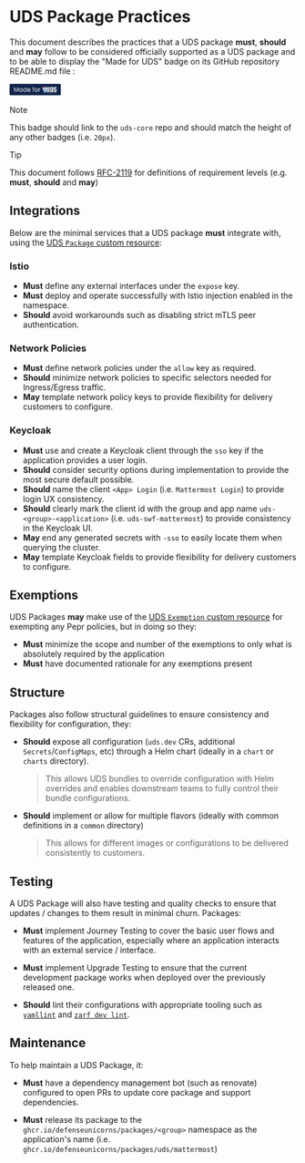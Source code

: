 # UDS Package Practices

This document describes the practices that a UDS package **must**, **should** and **may** follow to be considered officially supported as a UDS package and to be able to display the "Made for UDS" badge on its GitHub repository README.md file :

[<img alt="Made for UDS" src="./made-for-uds.svg" height="20px"/>](https://github.com/defenseunicorns/uds-core)

> [!NOTE]
> This badge should link to the `uds-core` repo and should match the height of any other badges (i.e. `20px`).

> [!TIP]
> This document follows [RFC-2119](https://datatracker.ietf.org/doc/html/rfc2119) for definitions of requirement levels (e.g. **must**, **should** and **may**)

## Integrations

Below are the minimal services that a UDS package **must** integrate with, using the [UDS `Package` custom resource](https://github.com/defenseunicorns/uds-core/blob/main/src/pepr/operator/README.md#example-uds-package-cr):

### Istio

- **Must** define any external interfaces under the `expose` key.
- **Must** deploy and operate successfully with Istio injection enabled in the namespace.
- **Should** avoid workarounds such as disabling strict mTLS peer authentication.

### Network Policies

- **Must** define network policies under the `allow` key as required.
- **Should** minimize network policies to specific selectors needed for Ingress/Egress traffic.
- **May** template network policy keys to provide flexibility for delivery customers to configure.

### Keycloak

- **Must** use and create a Keycloak client through the `sso` key if the application provides a user login.
- **Should** consider security options during implementation to provide the most secure default possible.
- **Should** name the client `<App> Login` (i.e. `Mattermost Login`) to provide login UX consistency.
- **Should** clearly mark the client id with the group and app name `uds-<group>-<application>` (i.e. `uds-swf-mattermost`) to provide consistency in the Keycloak UI.
- **May** end any generated secrets with `-sso` to easily locate them when querying the cluster.
- **May** template Keycloak fields to provide flexibility for delivery customers to configure.

## Exemptions

UDS Packages **may** make use of the [UDS `Exemption` custom resource](https://github.com/defenseunicorns/uds-core/blob/main/src/pepr/operator/README.md#example-uds-exemption-cr) for exempting any Pepr policies, but in doing so they:

- **Must** minimize the scope and number of the exemptions to only what is absolutely required by the application
- **Must** have documented rationale for any exemptions present

## Structure

Packages also follow structural guidelines to ensure consistency and flexibility for configuration, they:

- **Should** expose all configuration (`uds.dev` CRs, additional `Secrets`/`ConfigMaps`, etc) through a Helm chart (ideally in a `chart` or `charts` directory).
  > This allows UDS bundles to override configuration with Helm overrides and enables downstream teams to fully control their bundle configurations.

- **Should** implement or allow for multiple flavors (ideally with common definitions in a `common` directory)
  > This allows for different images or configurations to be delivered consistently to customers.

## Testing

A UDS Package will also have testing and quality checks to ensure that updates / changes to them result in minimal churn.  Packages:

- **Must** implement Journey Testing to cover the basic user flows and features of the application, especially where an application interacts with an external service / interface.

- **Must** implement Upgrade Testing to ensure that the current development package works when deployed over the previously released one.

- **Should** lint their configurations with appropriate tooling such as [`yamllint`](https://github.com/adrienverge/yamllint) and [`zarf dev lint`](https://docs.zarf.dev/commands/zarf_dev_lint/).


## Maintenance

To help maintain a UDS Package, it:

- **Must** have a dependency management bot (such as renovate) configured to open PRs to update core package and support dependencies.

- **Must** release its package to the `ghcr.io/defenseunicorns/packages/<group>` namespace as the application's name (i.e. `ghcr.io/defenseunicorns/packages/uds/mattermost`)
